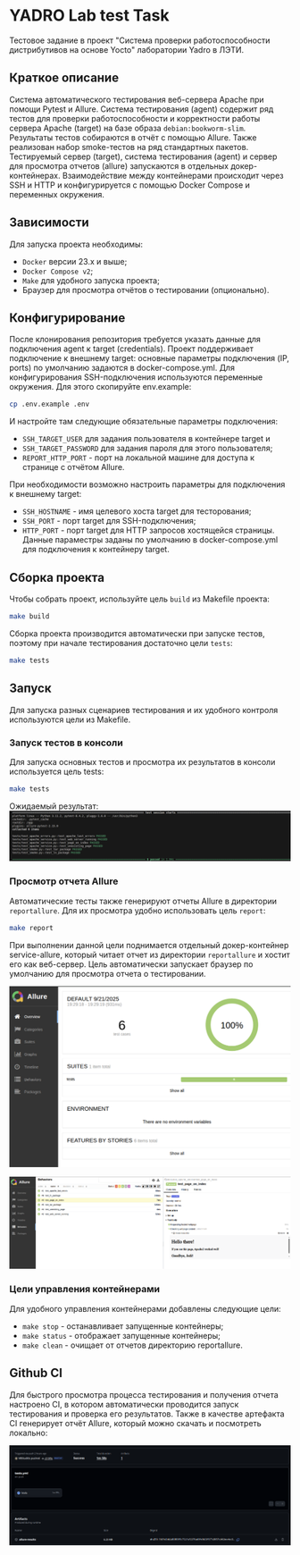 # YADRO Lab test Task

Тестовое задание в проект "Система проверки работоспособности дистрибутивов на основе Yocto" лаборатории Yadro в ЛЭТИ.

## Краткое описание

Система автоматического тестирования веб-сервера Apache при помощи Pytest и Allure. Система тестирования (agent) содержит
ряд тестов для проверки работоспособности и корректности работы сервера Apache (target) на базе образа `debian:bookworm-slim`.
Результаты тестов собираются в отчёт с помощью Allure. Также реализован набор smoke-тестов на ряд стандартных пакетов.
Тестируемый сервер (target), система тестирования (agent) и сервер для просмотра отчетов (allure) запускаются в отдельных докер-контейнерах.
Взаимодействие между контейнерами происходит через SSH и HTTP и конфигурируется с помощью Docker Compose и переменных окружения.

## Зависимости

Для запуска проекта необходимы:
- `Docker` версии 23.x и выше;
- `Docker Compose v2`;
- `Make` для удобного запуска проекта;
- Браузер для просмотра отчётов о тестировании (опционально).

## Конфигурирование

После клонирования репозитория требуется указать данные для подключения agent к target (credentials).
Проект поддерживает подключение к внешнему target: основные параметры подключения (IP, ports) по умолчанию задаются в docker-compose.yml.
Для конфигурирования SSH-подключения используются переменные окружения.
Для этого скопируйте env.example:
```bash
cp .env.example .env
```
И настройте там следующие обязательные параметры подключения:
- `SSH_TARGET_USER` для задания пользователя в контейнере target и
- `SSH_TARGET_PASSWORD` для задания пароля для этого пользователя;
- `REPORT_HTTP_PORT` - порт на локальной машине для доступа к странице с отчётом Allure.

При необходимости возможно настроить параметры для подключения к внешнему target:
- `SSH_HOSTNAME` - имя целевого хоста target для тесторования;
- `SSH_PORT` - порт target для SSH-подключения;
- `HTTP_PORT` - порт target для HTTP запросов хостящейся страницы.
Данные параместры заданы по умолчанию в docker-compose.yml для подключения к контейнеру target.

## Сборка проекта

Чтобы собрать проект, используйте цель `build` из Makefile проекта:
```bash
make build
``` 

Сборка проекта производится автоматически при запуске тестов, поэтому при начале тестирования достаточно цели `tests`:
```bash
make tests
```

## Запуск 

Для запуска разных сценариев тестирования и их удобного контроля используются цели из Makefile.

### Запуск тестов в консоли

Для запуска основных тестов и просмотра их результатов в консоли используется цель tests:

```bash
make tests
```

Ожидаемый результат:
![alt text](images/console_tests.png)

### Просмотр отчета Allure

Автоматические тесты также генерируют отчеты Allure в директории `reportallure`.
Для их просмотра удобно использовать цель `report`:

```bash
make report
```

При выполнении данной цели поднимается отдельный докер-контейнер service-allure, который читает отчет
из директории `reportallure` и хостит его как веб-сервер. Цель автоматически запускает браузер по умолчанию для просмотра отчета о тестировании.

![alt text](images/allure1.png)

![alt text](images/allure2.png)

### Цели управления контейнерами

Для удобного управления контейнерами добавлены следующие цели:
- `make stop` - останавливает запущенные контейнеры;
- `make status` - отображает запущенные контейнеры;
- `make clean` - очищает от отчетов директорию reportallure.

## Github CI

Для быстрого просмотра процесса тестирования и получения отчета настроено CI, в котором
автоматически проводится запуск тестирования и проверка его результатов. Также в качестве артефакта CI генерирует отчёт Allure, 
который можно скачать и посмотреть локально:

![alt text](images/ci.png)